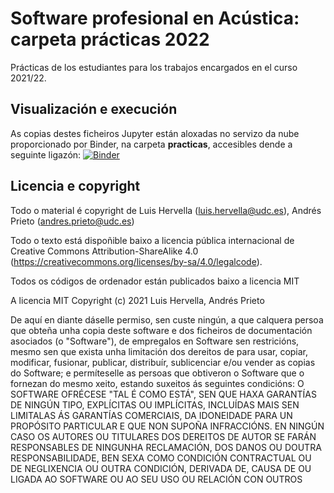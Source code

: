 # Software profesional en Acústica: carpeta prácticas 2022

Prácticas de los estudiantes para los trabajos encargados en el curso 2021/22.

## Visualización e execución

As copias destes ficheiros Jupyter están aloxadas no servizo da nube proporcionado por
Binder, na carpeta **practicas**, accesibles dende a seguinte ligazón:
[![Binder](https://mybinder.org/badge_logo.svg)](https://mybinder.org/v2/gh/LuisHervella/Software_acustica_2022/HEAD)

## Licencia e copyright

Todo o material é copyright de Luis Hervella (<luis.hervella@udc.es>), Andrés Prieto (<andres.prieto@udc.es>)

Todo o texto está dispoñible baixo a licencia pública internacional de Creative Commons
Attribution-ShareAlike 4.0
(<https://creativecommons.org/licenses/by-sa/4.0/legalcode>).

Todos os códigos de ordenador están publicados baixo a licencia MIT

A licencia MIT
Copyright (c) 2021 Luis Hervella, Andrés Prieto

De aquí en diante dáselle permiso, sen custe ningún, a que calquera persoa que obteña unha copia deste software e dos ficheiros de documentación asociados (o "Software"), de empregalos en Software sen restricións, mesmo sen que exista unha limitación dos dereitos de para usar, copiar, modificar, fusionar, publicar, distribuír, sublicenciar e/ou vender as copias do Software; e permíteselle as persoas que obtiveron o Software que o fornezan do mesmo xeito, estando suxeitos ás seguintes condicións:
O SOFTWARE OFRÉCESE "TAL É COMO ESTÁ", SEN QUE HAXA GARANTÍAS DE NINGÚN TIPO, EXPLÍCITAS OU IMPLÍCITAS, INCLUÍDAS MAIS SEN LIMITALAS ÁS GARANTÍAS COMERCIAIS, DA IDONEIDADE PARA UN PROPÓSITO PARTICULAR E QUE NON SUPOÑA INFRACCIÓNS. EN NINGÚN CASO OS AUTORES OU TITULARES DOS DEREITOS DE AUTOR SE FARÁN RESPONSABLES DE NINGUNHA RECLAMACIÓN, DOS DANOS OU DOUTRA RESPONSABILIDADE, BEN SEXA COMO CONDICIÓN CONTRACTUAL OU DE NEGLIXENCIA OU OUTRA CONDICIÓN, DERIVADA DE, CAUSA DE OU LIGADA AO SOFTWARE OU AO SEU USO OU RELACIÓN CON OUTROS
